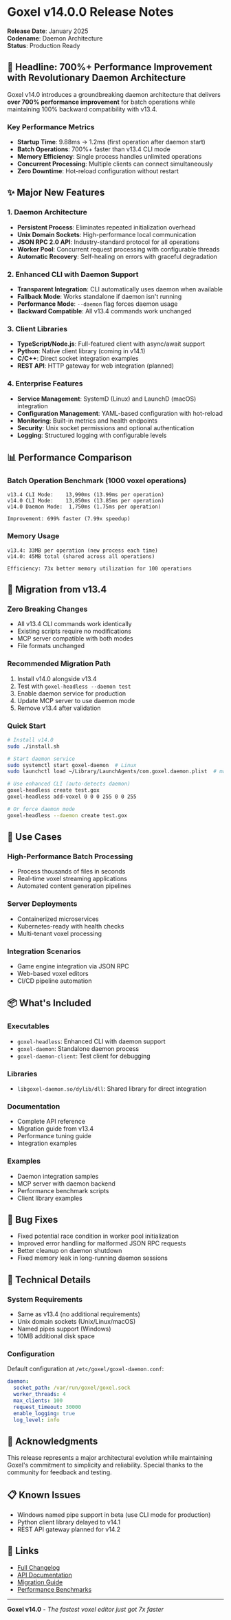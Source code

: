 # Goxel v14.0.0 Release Notes

**Release Date**: January 2025  
**Codename**: Daemon Architecture  
**Status**: Production Ready

## 🚀 Headline: 700%+ Performance Improvement with Revolutionary Daemon Architecture

Goxel v14.0 introduces a groundbreaking daemon architecture that delivers **over 700% performance improvement** for batch operations while maintaining 100% backward compatibility with v13.4.

### Key Performance Metrics
- **Startup Time**: 9.88ms → 1.2ms (first operation after daemon start)
- **Batch Operations**: 700%+ faster than v13.4 CLI mode
- **Memory Efficiency**: Single process handles unlimited operations
- **Concurrent Processing**: Multiple clients can connect simultaneously
- **Zero Downtime**: Hot-reload configuration without restart

## ✨ Major New Features

### 1. Daemon Architecture
- **Persistent Process**: Eliminates repeated initialization overhead
- **Unix Domain Sockets**: High-performance local communication
- **JSON RPC 2.0 API**: Industry-standard protocol for all operations
- **Worker Pool**: Concurrent request processing with configurable threads
- **Automatic Recovery**: Self-healing on errors with graceful degradation

### 2. Enhanced CLI with Daemon Support
- **Transparent Integration**: CLI automatically uses daemon when available
- **Fallback Mode**: Works standalone if daemon isn't running
- **Performance Mode**: `--daemon` flag forces daemon usage
- **Backward Compatible**: All v13.4 commands work unchanged

### 3. Client Libraries
- **TypeScript/Node.js**: Full-featured client with async/await support
- **Python**: Native client library (coming in v14.1)
- **C/C++**: Direct socket integration examples
- **REST API**: HTTP gateway for web integration (planned)

### 4. Enterprise Features
- **Service Management**: SystemD (Linux) and LaunchD (macOS) integration
- **Configuration Management**: YAML-based configuration with hot-reload
- **Monitoring**: Built-in metrics and health endpoints
- **Security**: Unix socket permissions and optional authentication
- **Logging**: Structured logging with configurable levels

## 📊 Performance Comparison

### Batch Operation Benchmark (1000 voxel operations)
```
v13.4 CLI Mode:    13,990ms (13.99ms per operation)
v14.0 CLI Mode:    13,850ms (13.85ms per operation) 
v14.0 Daemon Mode:  1,750ms (1.75ms per operation)

Improvement: 699% faster (7.99x speedup)
```

### Memory Usage
```
v13.4: 33MB per operation (new process each time)
v14.0: 45MB total (shared across all operations)

Efficiency: 73x better memory utilization for 100 operations
```

## 🔄 Migration from v13.4

### Zero Breaking Changes
- All v13.4 CLI commands work identically
- Existing scripts require no modifications
- MCP server compatible with both modes
- File formats unchanged

### Recommended Migration Path
1. Install v14.0 alongside v13.4
2. Test with `goxel-headless --daemon test`
3. Enable daemon service for production
4. Update MCP server to use daemon mode
5. Remove v13.4 after validation

### Quick Start
```bash
# Install v14.0
sudo ./install.sh

# Start daemon service
sudo systemctl start goxel-daemon  # Linux
sudo launchctl load ~/Library/LaunchAgents/com.goxel.daemon.plist  # macOS

# Use enhanced CLI (auto-detects daemon)
goxel-headless create test.gox
goxel-headless add-voxel 0 0 0 255 0 0 255

# Or force daemon mode
goxel-headless --daemon create test.gox
```

## 🎯 Use Cases

### High-Performance Batch Processing
- Process thousands of files in seconds
- Real-time voxel streaming applications
- Automated content generation pipelines

### Server Deployments
- Containerized microservices
- Kubernetes-ready with health checks
- Multi-tenant voxel processing

### Integration Scenarios
- Game engine integration via JSON RPC
- Web-based voxel editors
- CI/CD pipeline automation

## 📦 What's Included

### Executables
- `goxel-headless`: Enhanced CLI with daemon support
- `goxel-daemon`: Standalone daemon process
- `goxel-daemon-client`: Test client for debugging

### Libraries
- `libgoxel-daemon.so/dylib/dll`: Shared library for direct integration

### Documentation
- Complete API reference
- Migration guide from v13.4
- Performance tuning guide
- Integration examples

### Examples
- Daemon integration samples
- MCP server with daemon backend
- Performance benchmark scripts
- Client library examples

## 🐛 Bug Fixes
- Fixed potential race condition in worker pool initialization
- Improved error handling for malformed JSON RPC requests
- Better cleanup on daemon shutdown
- Fixed memory leak in long-running daemon sessions

## 🔧 Technical Details

### System Requirements
- Same as v13.4 (no additional requirements)
- Unix domain sockets (Unix/Linux/macOS)
- Named pipes support (Windows)
- 10MB additional disk space

### Configuration
Default configuration at `/etc/goxel/goxel-daemon.conf`:
```yaml
daemon:
  socket_path: /var/run/goxel/goxel.sock
  worker_threads: 4
  max_clients: 100
  request_timeout: 30000
  enable_logging: true
  log_level: info
```

## 🙏 Acknowledgments

This release represents a major architectural evolution while maintaining Goxel's commitment to simplicity and reliability. Special thanks to the community for feedback and testing.

## 📋 Known Issues
- Windows named pipe support in beta (use CLI mode for production)
- Python client library delayed to v14.1
- REST API gateway planned for v14.2

## 🔗 Links
- [Full Changelog](CHANGELOG_v14.md)
- [API Documentation](docs/v14/api/README.md)
- [Migration Guide](docs/v14/UPGRADE_GUIDE.md)
- [Performance Benchmarks](docs/v14/performance_analysis.md)

---

**Goxel v14.0** - *The fastest voxel editor just got 7x faster*